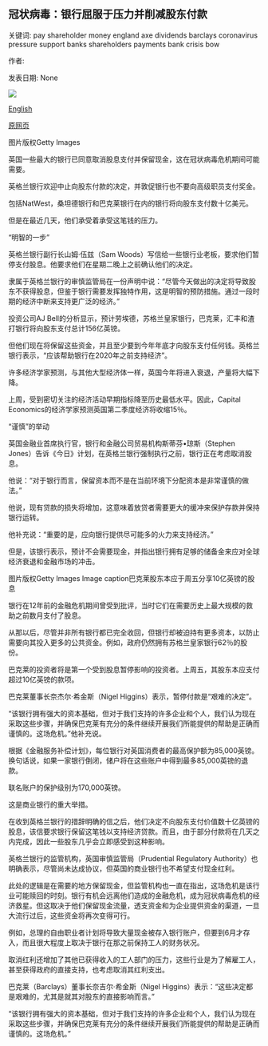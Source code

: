 ## 冠状病毒：银行屈服于压力并削减股东付款

关键词: pay shareholder money england axe dividends barclays coronavirus pressure support banks shareholders payments bank crisis bow

作者: 

发表日期: None

![](https://ichef.bbci.co.uk/news/1024/branded_news/121F/production/_111493640_gettyimages-1208566005.jpg)

[English](Coronavirus%3A%20Banks%20bow%20to%20pressure%20and%20axe%20shareholder%20payments.md)

[原网页](https://www.bbc.com/news/business-52114410)

图片版权Getty Images

英国一些最大的银行已同意取消股息支付并保留现金，这在冠状病毒危机期间可能需要。

英格兰银行欢迎中止向股东付款的决定，并敦促银行也不要向高级职员支付奖金。

包括NatWest，桑坦德银行和巴克莱银行在内的银行将向股东支付数十亿美元。

但是在最近几天，他们承受着承受这笔钱的压力。

“明智的一步”

英格兰银行副行长山姆·伍兹（Sam Woods）写信给一些银行业老板，要求他们暂停支付股息。他要求他们在星期二晚上之前确认他们的决定。

隶属于英格兰银行的审慎监管局在一份声明中说：“尽管今天做出的决定将导致股东不获得股息，但鉴于银行需要发挥独特作用，这是明智的预防措施。通过一段时期的经济中断来支持更广泛的经济。”

投资公司AJ Bell的分析显示，预计劳埃德，苏格兰皇家银行，巴克莱，汇丰和渣打银行将向股东支付总计156亿英镑。

但他们现在将保留这些资金，并且至少要到今年年底才向股东支付任何钱。英格兰银行表示，“应该帮助银行在2020年之前支持经济”。

许多经济学家预测，与其他大型经济体一样，英国今年将进入衰退，产量将大幅下降。

上周，受到密切关注的经济活动早期指标降至历史最低水平。因此，Capital Economics的经济学家预测英国第二季度经济将收缩15％。

“谨慎”的举动

英国金融业首席执行官，银行和金融公司贸易机构斯蒂芬•琼斯（Stephen Jones）告诉《今日》计划，在英格兰银行强制执行之前，银行正在考虑取消股息。

他说：“对于银行而言，保留资本而不是在当前环境下分配资本是非常谨慎的做法。”

他说，现有贷款的损失将增加，这意味着放贷者需要更大的缓冲来保护存款并保持银行运转。

他补充说：“重要的是，应向银行提供尽可能多的火力来支持经济。”

但是，该银行表示，预计不会需要现金，并指出银行拥有足够的储备金来应对全球经济衰退和金融市场的冲击。

图片版权Getty Images Image caption巴克莱股东本应于周五分享10亿英镑的股息

银行在12年前的金融危机期间曾受到批评，当时它们在需要历史上最大规模的救助之前数月支付了股息。

从那以后，尽管并非所有银行都已完全收回，但银行却被迫持有更多资本，以防止需要向其投入更多的公共资金。例如，政府仍然拥有苏格兰皇家银行62％的股份。

巴克莱的投资者将是第一个受到股息暂停影响的投资者。上周五，其股东本应支付超过10亿英镑的款项。

巴克莱董事长奈杰尔·希金斯（Nigel Higgins）表示，暂停付款是“艰难的决定”。

“该银行拥有强大的资本基础，但对于我们支持的许多企业和个人，我们认为现在采取这些步骤，并确保巴克莱有充分的条件继续开展我们所能提供的帮助是正确而谨慎的。这场危机。”他补充说。

根据《金融服务补偿计划》，每位银行对英国消费者的最高保护额为85,000英镑。换句话说，如果一家银行倒闭，储户将在这些账户中得到最多85,000英镑的退款。

联名账户的保护级别为170,000英镑。

这是商业银行的重大举措。

在收到英格兰银行的措辞明确的信之后，他们决定不向股东支付价值数十亿英镑的股息，该信要求银行保留这笔钱以支持经济贷款。而且，由于部分付款将在几天之内完成，因此一些股东几乎会立即感受到这种影响。

英格兰银行的监管机构，英国审慎监管局（Prudential Regulatory Authority）也明确表示，尽管尚未达成协议，但英国的商业银行也不希望支付现金红利。

此处的逻辑是在需要的地方保留现金，但监管机构也一直在指出，这场危机是该行业可能赎回的时刻。银行有机会远离他们造成的金融危机，成为冠状病毒危机的经济救星。但这取决于他们保留现金流量，透支资金和为企业提供资金的渠道，一旦大流行过后，这些资金将再次变得可行。

例如，总理的自由职业者计划将导致大量现金被存入银行账户，但要到6月才存入，而且很大程度上取决于银行在那之前保持工人的财务状况。

取消红利还增加了其他已获得收入的工人部门的压力，这些行业是为了解雇工人，甚至获得政府的直接支持，也考虑取消其红利支出。

巴克莱（Barclays）董事长奈吉尔·希金斯（Nigel Higgins）表示：“这些决定都是艰难的，尤其是就其对股东的直接影响而言。”

“该银行拥有强大的资本基础，但对于我们支持的许多企业和个人，我们认为现在采取这些步骤，并确保巴克莱有充分的条件继续开展我们所能提供的帮助是正确而谨慎的。这场危机。”